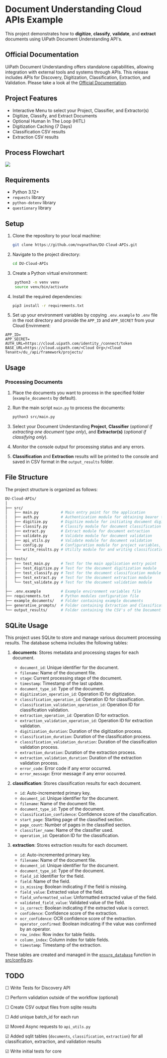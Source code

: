 # Document Understanding Cloud APIs Example

This project demonstrates how to **digitize**, **classify**, **validate**, and **extract** documents using UiPath Document Understanding API's.

## Official Documentation

UiPath Document Understanding offers standalone capabilities, allowing integration with external tools and systems through APIs. This release includes APIs for Discovery, Digitization, Classification, Extraction, and Validation. Please take a look at the [Official Documentation](https://docs.uipath.com/document-understanding/automation-cloud/latest/api-guide/example).

## Project Features
- Interactive Menu to select your Project, Classifier, and Extractor(s)
- Digitize, Classify, and Extract Documents
- Optional Human In The Loop (HITL)
- Digitization Caching (7 Days)
- Classification CSV results
- Extraction CSV results

## Process Flowchart

![](flowchart.png)

## Requirements

- Python 3.12+
- `requests` library
- `python-dotenv` library
- `questionary` library

## Setup

1. Clone the repository to your local machine:

    ```bash
    git clone https://github.com/nvpnathan/DU-Cloud-APIs.git
    ```

2. Navigate to the project directory:

    ```bash
    cd DU-Cloud-APIs
    ```

3. Create a Python virtual environment:

   ```bash
    python3 -m venv venv
    source venv/bin/activate
    ```

5. Install the required dependencies:

    ```bash
    pip3 install -r requirements.txt
    ```

6. Set up your environment variables by copying `.env.example` to `.env` file in the root directory and provide the `APP_ID` and `APP_SECRET` from your Cloud Envirnment:

  ```env
  APP_ID=
  APP_SECRET=
  AUTH_URL=https://cloud.uipath.com/identity_/connect/token
  BASE_URL=https://cloud.uipath.com/<Cloud Org>/<Cloud Tenant>/du_/api/framework/projects/
  ```

## Usage

### Processing Documents

1. Place the documents you want to process in the specified folder (`example_documents` by default).

2. Run the main script `main.py` to process the documents:

    ```bash
    python3 src/main.py
    ```

3. Select your Document Understanding **Project**, **Classifier** (*optional if extracting one document type only*), and **Extractor(s)** (*optional if classifying only*).

4. Monitor the console output for processing status and any errors.

5. **Classification** and **Extraction** results will be printed to the console and saved in CSV format in the `output_results` folder.

## File Structure

The project structure is organized as follows:
```bash
DU-Cloud-APIs/
│
├── src/
│   ├── main.py          # Main entry point for the application
│   ├── auth.py          # Authentication module for obtaining bearer token
│   ├── digitize.py      # Digitize module for initiating document digitization
│   ├── classify.py      # Classify module for document classification
│   ├── extract.py       # Extract module for document extraction
│   ├── validate.py      # Validate module for document validation
│   ├── api_utils.py     # Validate module for document validation
│   ├── config.py        # Configuration module for project variables, sqlite db creation
│   └── write_results.py # Utility module for and writing classification and extraction results to sqlite
│
├── tests/
│   ├── test_main.py     # Test for the main application entry point
│   ├── test_digitize.py # Test for the document digitization module
│   ├── test_classify.py # Test for the document classification module
│   ├── test_extract.py  # Test for the document extraction module
│   └── test_validate.py # Test for the document validation module
│
├── .env.example         # Example environment variables file
├── requirements.txt     # Python modules configuration file
├── example_documents/   # Folder containing example documents
├── generative_prompts/  # Folder containing Extraction and Classification Prompt Templates
└── output_results/      # Folder containing the CSV's of the Document Extraction Results
```

## SQLite Usage

This project uses SQLite to store and manage various document processing results. The database schema includes the following tables:

1. **documents**: Stores metadata and processing stages for each document.
    - `document_id`: Unique identifier for the document.
    - `filename`: Name of the document file.
    - `stage`: Current processing stage of the document.
    - `timestamp`: Timestamp of the last update.
    - `document_type_id`: Type of the document.
    - `digitization_operation_id`: Operation ID for digitization.
    - `classification_operation_id`: Operation ID for classification.
    - `classification_validation_operation_id`: Operation ID for classification validation.
    - `extraction_operation_id`: Operation ID for extraction.
    - `extraction_validation_operation_id`: Operation ID for extraction validation.
    - `digitization_duration`: Duration of the digitization process.
    - `classification_duration`: Duration of the classification process.
    - `classification_validation_duration`: Duration of the classification validation process.
    - `extraction_duration`: Duration of the extraction process.
    - `extraction_validation_duration`: Duration of the extraction validation process.
    - `error_code`: Error code if any error occurred.
    - `error_message`: Error message if any error occurred.

2. **classification**: Stores classification results for each document.
    - `id`: Auto-incremented primary key.
    - `document_id`: Unique identifier for the document.
    - `filename`: Name of the document file.
    - `document_type_id`: Type of the document.
    - `classification_confidence`: Confidence score of the classification.
    - `start_page`: Starting page of the classified section.
    - `page_count`: Number of pages in the classified section.
    - `classifier_name`: Name of the classifier used.
    - `operation_id`: Operation ID for the classification.

3. **extraction**: Stores extraction results for each document.
    - `id`: Auto-incremented primary key.
    - `filename`: Name of the document file.
    - `document_id`: Unique identifier for the document.
    - `document_type_id`: Type of the document.
    - `field_id`: Identifier for the field.
    - `field`: Name of the field.
    - `is_missing`: Boolean indicating if the field is missing.
    - `field_value`: Extracted value of the field.
    - `field_unformatted_value`: Unformatted extracted value of the field.
    - `validated_field_value`: Validated value of the field.
    - `is_correct`: Boolean indicating if the extracted value is correct.
    - `confidence`: Confidence score of the extraction.
    - `ocr_confidence`: OCR confidence score of the extraction.
    - `operator_confirmed`: Boolean indicating if the value was confirmed by an operator.
    - `row_index`: Row index for table fields.
    - `column_index`: Column index for table fields.
    - `timestamp`: Timestamp of the extraction.

These tables are created and managed in the [`ensure_database`](src/config.py) function in [src/config.py](src/config.py).

## TODO

&#9744; Write Tests for Discovery API

&#9744; Perform validation outside of the workflow (optional)

&#9744; Create CSV output files from sqlite results

&#9744; Add unique batch_id for each run

&#9745; Moved Async requests to `api_utils.py`

&#9745; Added sqlit tables (`documents`, `classification`, `extraction`) for all classification, extraction, and validation results

&#9745; Write initial tests for core
